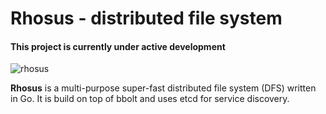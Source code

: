 # Rhosus - distributed file system

#### This project is currently under active development

![rhosus](https://github.com/parasource/rhosus/blob/master/assets/logo.svg)

**Rhosus** is a multi-purpose super-fast distributed file system (DFS) written in Go. It is build on top of bbolt and
uses etcd for service discovery.